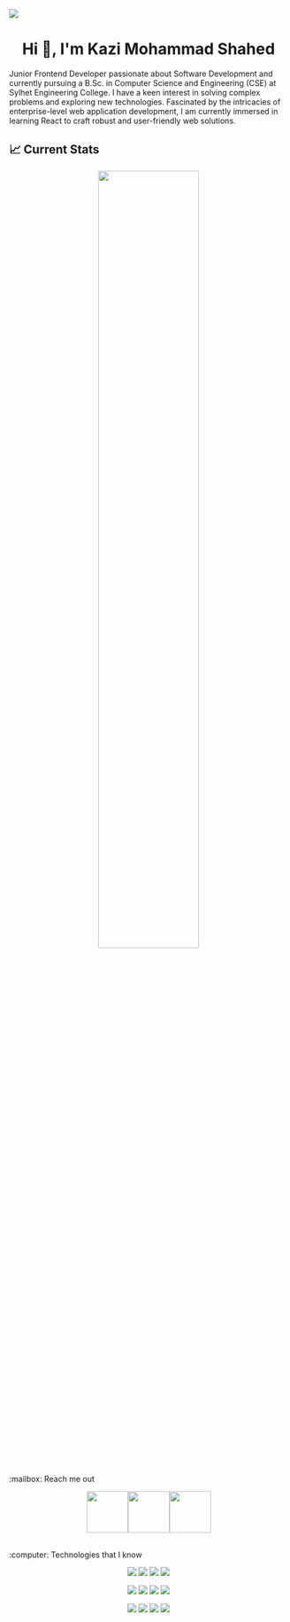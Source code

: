 <img src="https://miro.medium.com/v2/resize:fit:1400/1*WqMpsn9c8JsbbIxIRr50ug.gif">
<h1 align="center">Hi 👋, I'm Kazi Mohammad Shahed</h1>
<!-- <h3 align="center">A passionate Frontend Developer</h3> -->
<p>Junior Frontend Developer passionate about Software Development and currently pursuing a B.Sc. in Computer Science and Engineering (CSE) at Sylhet Engineering College. I have a keen interest in solving complex problems and exploring new technologies. Fascinated by the intricacies of enterprise-level web application development, I am currently immersed in learning React to craft robust and user-friendly web solutions.</p>

<!-- <p align="left"> <img src="https://komarev.com/ghpvc/?username=sha-hed&label=Profile%20views&color=0e75b6&style=flat" alt="sha-hed" /> </p> -->
## :chart_with_upwards_trend: Current Stats

<p align="center">
  <img width="60%" src="https://github-readme-streak-stats.herokuapp.com?user=Sha-hed&theme=react&hide_border=true&background=0D1117&stroke=0D1117&fire=FF1CF7&sideLabels=00F0FF&currStreakNum=FF1CF7&ring=FF1CF7&currStreakLabel=FF1CF7&sideNums=00F0FF" />
</p>
:mailbox: Reach me out

<br />

[<p align="center"><img height="75" src="https://github.com/mir-hussain/mir-hussain/blob/main/images/icons/Linkedin.png">](https://www.linkedin.com/in/kazimdshahed/)[<img height="75" src="https://github.com/mir-hussain/mir-hussain/blob/main/images/icons/Facebook.png">](https://www.facebook.com/kazi.m.shahed.3/)[<img height="75" src="https://github.com/mir-hussain/mir-hussain/blob/main/images/icons/Twitter.png">](https://x.com/KaziMohamm1908)</p>

<br />
:computer: Technologies that I know
<br>
<p align="center">
<img src="https://github.com/mir-hussain/mir-hussain/blob/main/images/icons/JavaScript.png"/>
<img src="https://github.com/mir-hussain/mir-hussain/blob/main/images/icons/python.png"/>
<img src="https://github.com/mir-hussain/mir-hussain/blob/main/images/icons/c.png"/>
<img src="https://github.com/mir-hussain/mir-hussain/blob/main/images/icons/cpp.png"/>
</p>
<p align="center">
<img src="https://github.com/mir-hussain/mir-hussain/blob/main/images/icons/HTML.png"/>
<img src="https://github.com/mir-hussain/mir-hussain/blob/main/images/icons/css.png"/>
<img src="https://github.com/mir-hussain/mir-hussain/blob/main/images/icons/react.png"/>
<img src="https://github.com/mir-hussain/mir-hussain/blob/main/images/icons/tailwind.png"/>
</p>
<p align="center">
<img src="https://github.com/mir-hussain/mir-hussain/blob/main/images/icons/firebase.png"/>
<img src="https://github.com/mir-hussain/mir-hussain/blob/main/images/icons/node.png"/>
<img src="https://github.com/mir-hussain/mir-hussain/blob/main/images/icons/express.png"/>
<img src="https://github.com/mir-hussain/mir-hussain/blob/main/images/icons/mongo.png"/>
</p><br/>
